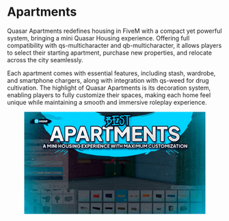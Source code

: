 # Apartments

Quasar Apartments redefines housing in FiveM with a compact yet powerful system, bringing a mini Quasar Housing experience. Offering full compatibility with qs-multicharacter and qb-multicharacter, it allows players to select their starting apartment, purchase new properties, and relocate across the city seamlessly.

Each apartment comes with essential features, including stash, wardrobe, and smartphone chargers, along with integration with qs-weed for drug cultivation. The highlight of Quasar Apartments is its decoration system, enabling players to fully customize their spaces, making each home feel unique while maintaining a smooth and immersive roleplay experience.

<figure><img src="../../.gitbook/assets/apartments.png" alt=""><figcaption></figcaption></figure>
